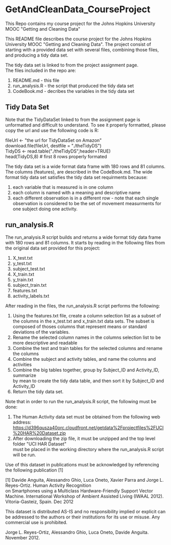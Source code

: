 # GetAndCleanData_CourseProject
This Repo contains my course project for the Johns Hopkins University MOOC "Getting and Cleaning Data"

This README file describes the course project for the Johns Hopkins University MOOC "Getting and Cleaning Data". The project consist of starting with a provided data set with several files, combining those files, and producing a tidy data set. 

The tidy data set is linked to from the project assignment page.   
The files included in the repo are:  
1. README.md - this file  
2. run_analysis.R - the script that produced the tidy data set     
3. CodeBook.md - decribes the variables in the tidy data set    

## Tidy Data Set
Note that the TidyDataSet linked to from the assignment page is unformatted and difficult to understand. To see it properly formatted, please copy the url and use the following code is R:

fileUrl <- "the url for TidyDataSet on Amazon"  
download.file(fileUrl, destfile = "./theTidyDS")  
TidyDS <- read.table("./theTidyDS",header=TRUE)  
head(TidyDS,8) # first 8 rows properly formated  

The tidy data set is a wide format data frame with 180 rows and 81 columns. The columns (features), are described in the CodeBook.md. The wide format tidy data set satisfies the tidy data set requirments because:
1. each variable that is measured is in one column     
2. each column is named with a meaning and descriptive name     
3. each different observation is in a different row - note that each single observation is considered to be the set of movement measurments for one subject doing one activity.    

## run_analysis.R

The run_analysis.R script builds and returns a wide format tidy data frame with 180 rows and 81 columns. It starts by reading in the following files from the original data set provided for this project:  
1. X_test.txt  
2. y_test.txt  
3. subject_test.txt  
4. X_train.txt  
5. y_train.txt  
6. subject_train.txt  
7. features.txt  
8. activity_labels.txt  
 
After reading in the files, the run_analysis.R script performs the following:  
1. Using the features.txt file, create a column selection list as a subset of the columns in the
   x_test.txt and x_train.txt data sets. The subset is composed of thoses columns that represent
   means or standard deviations of the variables.   
2. Rename the selected column names in the columns selection list to be more descriptive and readable  
3. Combine the test and train tables for the selected columns and rename the columns  
4. Combine the subject and activity tables, and name the columns and activities  
5. Combine the big tables together, group by Subject_ID and Activity_ID, summarize  
   by mean to create the tidy data table, and then sort it by Subject_ID and Activity_ID    
6. Return the tidy data set.    

Note that in order to run the run_analysis.R script, the following must be done:  
1. The Human Activity data set must be obtained from the following web address:   
       https://d396qusza40orc.cloudfront.net/getdata%2Fprojectfiles%2FUCI%20HAR%20Dataset.zip  
2. After downloading the zip file, it must be unzipped and the top level folder "UCI HAR Dataset"  
   must be placed in the working directory where the run_analysis.R script will be run.  

Use of this dataset in publications must be acknowledged by referencing the following publication [1]   
 
[1] Davide Anguita, Alessandro Ghio, Luca Oneto, Xavier Parra and Jorge L. Reyes-Ortiz. Human Activity Recognition  
on Smartphones using a Multiclass Hardware-Friendly Support Vector Machine. International Workshop of Ambient     Assisted Living (IWAAL 2012). Vitoria-Gasteiz, Spain. Dec 2012  
 
This dataset is distributed AS-IS and no responsibility implied or explicit can be addressed to the authors or
their institutions for its use or misuse. Any commercial use is prohibited.  
 
Jorge L. Reyes-Ortiz, Alessandro Ghio, Luca Oneto, Davide Anguita. November 2012.
